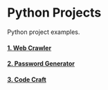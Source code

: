 # Python Projects
Python project examples. 

#### [1. Web Crawler ]()
#### [2. Password Generator](https://github.com/enggen/Python-Projects/blob/master/password_generator.py)
#### [3. Code Craft]()
